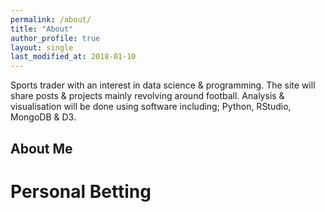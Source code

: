 ```yaml
---
permalink: /about/
title: "About"
author_profile: true
layout: single
last_modified_at: 2018-01-10
---
```

Sports trader with an interest in data science & programming.  The site will share posts & projects mainly revolving around football.
Analysis & visualisation will be done using software including;
Python, RStudio, MongoDB & D3.

## About Me

# Personal Betting
